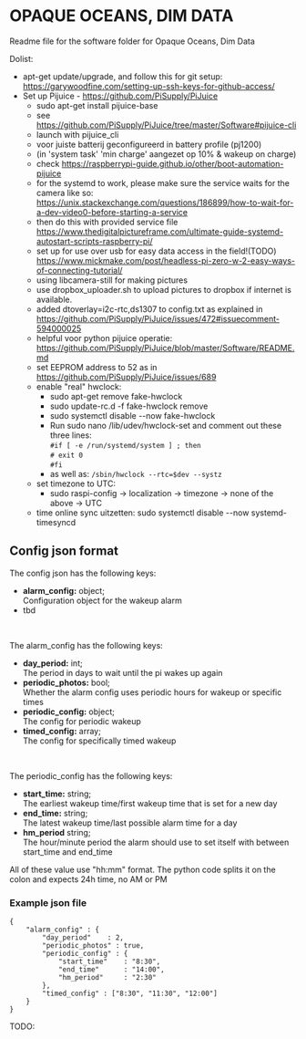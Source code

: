# OPAQUE OCEANS, DIM DATA

Readme file for the software folder for Opaque Oceans, Dim Data

Dolist:
- apt-get update/upgrade, and follow this for git setup: https://garywoodfine.com/setting-up-ssh-keys-for-github-access/
- Set up Pijuice - https://github.com/PiSupply/PiJuice
    - sudo apt-get install pijuice-base
    - see https://github.com/PiSupply/PiJuice/tree/master/Software#pijuice-cli
    - launch with pijuice_cli
    - voor juiste batterij geconfigureerd in battery profile (pj1200)
    - (in 'system task' 'min charge' aangezet op 10% & wakeup on charge)
    - check https://raspberrypi-guide.github.io/other/boot-automation-pijuice
    - for the systemd to work, please make sure the service waits for the camera like so: https://unix.stackexchange.com/questions/186899/how-to-wait-for-a-dev-video0-before-starting-a-service
    - then do this with provided service file https://www.thedigitalpictureframe.com/ultimate-guide-systemd-autostart-scripts-raspberry-pi/
    - set up for use over usb for easy data access in the field!(TODO) https://www.mickmake.com/post/headless-pi-zero-w-2-easy-ways-of-connecting-tutorial/
    - using libcamera-still for making pictures
    - use dropbox_uploader.sh to upload pictures to dropbox if internet is available.
    - added dtoverlay=i2c-rtc,ds1307 to config.txt as explained in  https://github.com/PiSupply/PiJuice/issues/472#issuecomment-594000025
    - helpful voor python pijuice operatie: https://github.com/PiSupply/PiJuice/blob/master/Software/README.md
    - set EEPROM address to 52 as in https://github.com/PiSupply/PiJuice/issues/689
    - enable "real" hwclock:
        - sudo apt-get remove fake-hwclock
        - sudo update-rc.d -f fake-hwclock remove
        - sudo systemctl disable --now fake-hwclock
        - Run sudo nano /lib/udev/hwclock-set and comment out these three lines:<br>
            ` #if [ -e /run/systemd/system ] ; then `<br>
            ` # exit 0 `<br>
            ` #fi `<br>
        - as well as: `/sbin/hwclock --rtc=$dev --systz`
    - set timezone to UTC:
        - sudo raspi-config -> localization -> timezone -> none of the above -> UTC
    - time online sync uitzetten: sudo systemctl disable --now systemd-timesyncd


## Config json format
The config json has the following keys:
- <b>alarm_config:</b> object; <br>
Configuration object for the wakeup alarm
- tbd
<br>

The alarm_config has the following keys:
- <b>day_period:</b> int;<br>
The period in days to wait until the pi wakes up again
- <b>periodic_photos:</b> bool;<br>
Whether the alarm config uses periodic hours for wakeup or specific times
- <b>periodic_config:</b> object;<br>
The config for periodic wakeup
- <b>timed_config:</b> array;<br>
The config for specifically timed wakeup
<br>

The periodic_config has the following keys:
- <b>start_time:</b> string;<br>
The earliest wakeup time/first wakeup time that is set for a new day
- <b>end_time:</b> string;<br>
The latest wakeup time/last possible alarm time for a day
- <b>hm_period</b> string;<br>
The hour/minute period the alarm should use to set itself with between start_time and end_time

All of these value use "hh:mm" format. The python code splits it on the colon and expects 24h time, no AM or PM

### Example json file
```
{
    "alarm_config" : {
        "day_period"    : 2,
        "periodic_photos" : true,
        "periodic_config" : {
            "start_time"    : "8:30",
            "end_time"      : "14:00",
            "hm_period"     : "2:30"
        },
        "timed_config" : ["8:30", "11:30", "12:00"]
    }
}
```

TODO:

